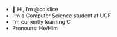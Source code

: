 - 👋 Hi, I’m @colslice
- I'm a Computer Science student at UCF
- I’m currently learning C
- Pronouns: He/Him

<!---
colslice/colslice is a ✨ special ✨ repository because its `README.md` (this file) appears on your GitHub profile.
You can click the Preview link to take a look at your changes.
--->
